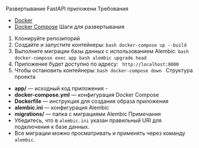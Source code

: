 Развертывание FastAPI приложени
Требования
- [Docker](https://www.docker.com/products/docker-desktop) 
- [Docker Compose](https://docs.docker.com/compose/)
Шаги для развертывания
1. Клонируйте репозиторий
2. Создайте и запустите контейнеры: ```bash docker-compose up --build ```
3. Выполните миграции базы данных с использованием Alembic: ```bash docker-compose exec app bash alembic upgrade head ``` 
4. Приложение будет доступно по адресу: ``` http://localhost:8000 ``` 
5. Чтобы остановить контейнеры: ```bash docker-compose down ```
Структура проекта
- **app/** — исходный код приложения -
- **docker-compose.yml** — конфигурация Docker Compose
- **Dockerfile** — инструкция для создания образа приложения
- **alembic.ini** — конфигурация Alembic
- **migrations/** — папка с миграциями Alembic
Примечания
- Убедитесь, что в `alembic.ini` указан правильный URI для подключения к базе данных. 
- Все миграции можно просматривать и применять через команду `alembic`.
